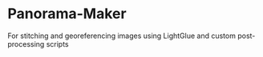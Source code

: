 # Panorama-Maker
For stitching and georeferencing images using LightGlue and custom post-processing scripts
